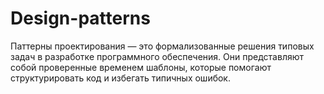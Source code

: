 # Design-patterns
Паттерны проектирования — это формализованные решения типовых задач в разработке программного обеспечения. Они представляют собой проверенные временем шаблоны, которые помогают структурировать код и избегать типичных ошибок.
